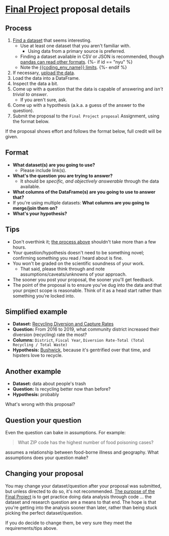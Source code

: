 # [Final Project](../final_project.md) proposal details

## Process

1. [Find a dataset](resources.md#open-data-portals) that seems interesting.
   - Use at least one dataset that you aren't familiar with.
     - Using data from a primary source is preferred.
   - Finding a dataset available in CSV or JSON is recommended, though [pandas can read other formats](https://pandas.pydata.org/pandas-docs/stable/user_guide/io.html).
   {%- if id == "nyu" %}
   - Note the [{{coding_env_name}} limits](../assignments.md#limits).
   {%- endif %}
1. If necessary, [upload the data](../assignments.md#storing-data).
1. Load the data into a DataFrame.
1. Inspect the data a bit.
1. Come up with a question that the data is capable of answering and _isn't trivial to answer_.
   - If you aren't sure, ask.
1. Come up with a hypothesis (a.k.a. a guess of the answer to the question).
1. Submit the proposal to the `Final Project proposal` Assignment, using the format below.

If the proposal shows effort and follows the format below, full credit will be given.

## Format

- **What dataset(s) are you going to use?**
  - Please include link(s).
- **What's the question you are trying to answer?**
  - It should be _specific, and objectively answerable_ through the data available.
- **What columns of the DataFrame(s) are you going to use to answer that?**
- If you're using multiple datasets: **What columns are you going to merge/join them on?**
- **What's your hypothesis?**

## Tips

- Don't overthink it; [the process above](#process) shouldn't take more than a few hours.
- Your question/hypothesis doesn't need to be something novel; confirming something you read / heard about is fine.
- You won't be graded on the scientific soundness of your work.
  - That said, please think through and note assumptions/caveats/unknowns of your approach.
- The sooner you post your proposal, the sooner you'll get feedback.
- The point of the proposal is to ensure you've dug into the data and that your project scope is reasonable. Think of it as a head start rather than something you're locked into.

## Simplified example

- **Dataset:** [Recycling Diversion and Capture Rates](https://data.cityofnewyork.us/Environment/Recycling-Diversion-and-Capture-Rates/gaq9-z3hz)
- **Question:** From 2016 to 2019, what community district increased their diversion (recycling) rate the most?
- **Columns:** `District`, `Fiscal Year`, `Diversion Rate-Total (Total Recycling / Total Waste)`
- **Hypothesis:** [Bushwick](https://communityprofiles.planning.nyc.gov/brooklyn/4), because it's gentrified over that time, and hipsters love to recycle.

## Another example

- **Dataset:** data about people's trash
- **Question:** Is recycling better now than before?
- **Hypothesis:** probably

What's wrong with this proposal?

## Question your question

Even the question can bake in assumptions. For example:

> What ZIP code has the highest number of food poisoning cases?

assumes a relationship between food-borne illness and geography. What assumptions does your question make?

## Changing your proposal

You may change your dataset/question after your proposal was submitted, but unless directed to do so, it's not recommended. [The purpose of the Final Project](../final_project.md) is to get practice doing data analysis through code … the dataset and research question are a means to that end. The hope is that you're getting into the analysis sooner than later, rather than being stuck picking the perfect dataset/question.

If you do decide to change them, be very sure they meet the requirements/tips above.
